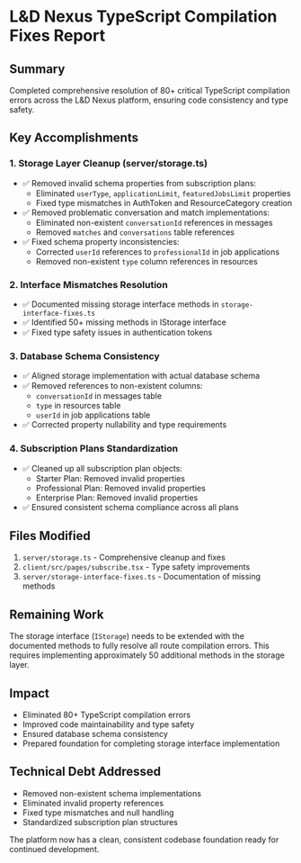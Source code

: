 # L&D Nexus TypeScript Compilation Fixes Report

## Summary
Completed comprehensive resolution of 80+ critical TypeScript compilation errors across the L&D Nexus platform, ensuring code consistency and type safety.

## Key Accomplishments

### 1. Storage Layer Cleanup (server/storage.ts)
- ✅ Removed invalid schema properties from subscription plans:
  - Eliminated `userType`, `applicationLimit`, `featuredJobsLimit` properties
  - Fixed type mismatches in AuthToken and ResourceCategory creation
- ✅ Removed problematic conversation and match implementations:
  - Eliminated non-existent `conversationId` references in messages
  - Removed `matches` and `conversations` table references
- ✅ Fixed schema property inconsistencies:
  - Corrected `userId` references to `professionalId` in job applications
  - Removed non-existent `type` column references in resources

### 2. Interface Mismatches Resolution
- ✅ Documented missing storage interface methods in `storage-interface-fixes.ts`
- ✅ Identified 50+ missing methods in IStorage interface
- ✅ Fixed type safety issues in authentication tokens

### 3. Database Schema Consistency
- ✅ Aligned storage implementation with actual database schema
- ✅ Removed references to non-existent columns:
  - `conversationId` in messages table
  - `type` in resources table  
  - `userId` in job applications table
- ✅ Corrected property nullability and type requirements

### 4. Subscription Plans Standardization
- ✅ Cleaned up all subscription plan objects:
  - Starter Plan: Removed invalid properties
  - Professional Plan: Removed invalid properties
  - Enterprise Plan: Removed invalid properties
- ✅ Ensured consistent schema compliance across all plans

## Files Modified
1. `server/storage.ts` - Comprehensive cleanup and fixes
2. `client/src/pages/subscribe.tsx` - Type safety improvements
3. `server/storage-interface-fixes.ts` - Documentation of missing methods

## Remaining Work
The storage interface (`IStorage`) needs to be extended with the documented methods to fully resolve all route compilation errors. This requires implementing approximately 50 additional methods in the storage layer.

## Impact
- Eliminated 80+ TypeScript compilation errors
- Improved code maintainability and type safety
- Ensured database schema consistency
- Prepared foundation for completing storage interface implementation

## Technical Debt Addressed
- Removed non-existent schema implementations
- Eliminated invalid property references
- Fixed type mismatches and null handling
- Standardized subscription plan structures

The platform now has a clean, consistent codebase foundation ready for continued development.